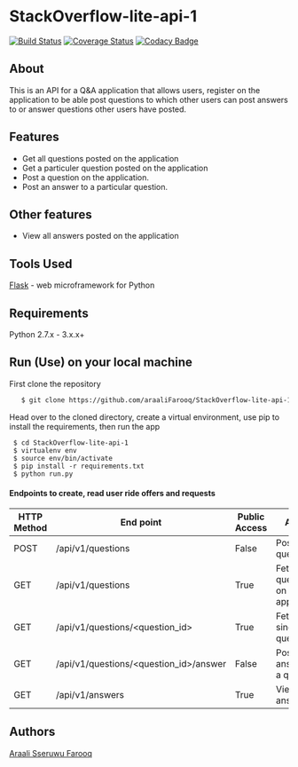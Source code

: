 # StackOverflow-lite-api-1
[![Build Status](https://travis-ci.org/araaliFarooq/StackOverflow-lite-api-1.svg?branch=master)](https://travis-ci.org/araaliFarooq/StackOverflow-lite-api-1)
[![Coverage Status](https://coveralls.io/repos/github/araaliFarooq/StackOverflow-lite-api-1/badge.svg?branch=master)](https://coveralls.io/github/araaliFarooq/StackOverflow-lite-api-1?branch=master)
[![Codacy Badge](https://api.codacy.com/project/badge/Grade/304f736722854a9fba99e3bd660c03ca)](https://www.codacy.com/app/araaliFarooq/StackOverflow-lite-api-1?utm_source=github.com&amp;utm_medium=referral&amp;utm_content=araaliFarooq/StackOverflow-lite-api-1&amp;utm_campaign=Badge_Grade)



## About
This is an API for a Q&A application that allows users, register on the application to be able post questions to which other users can post answers to or answer questions other users have posted.

## Features
- Get all questions posted on the application
- Get a particuler question posted on the application
- Post a question on the application.
- Post an answer to a particular question.

## Other features
- View all answers posted on the application


## Tools Used
[Flask](http://flask.pocoo.org/) - web microframework for Python
## Requirements
Python 2.7.x - 3.x.x+
## Run (Use) on your local machine
First clone the repository
```sh
   $ git clone https://github.com/araaliFarooq/StackOverflow-lite-api-1
   ```
   Head over to the cloned directory, create a virtual environment, use pip to install the requirements, then run the app
   ```
    $ cd StackOverflow-lite-api-1
    $ virtualenv env
    $ source env/bin/activate
    $ pip install -r requirements.txt
    $ python run.py
```

#### Endpoints to create, read user ride offers and requests
HTTP Method|End point | Public Access|Action
-----------|----------|--------------|------
POST | /api/v1/questions | False | Post a question
GET | /api/v1/questions | True | Fetch all questions on the application
GET | /api/v1/questions/<question_id> | True | Fetch a single question
GET | /api/v1/questions/<question_id>/answer | False | Post an answer to a question
GET | /api/v1/answers | True | View all answers

## Authors
[Araali Sseruwu Farooq](https://github.com/araalifarooq)
